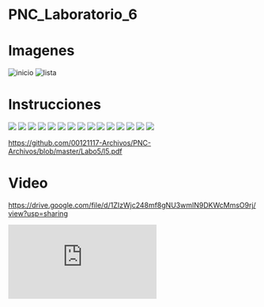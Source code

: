# PNC_Laboratorio_6

# Imagenes 
  ![inicio](https://github.com/00121117-Archivos/PNC-Archivos/blob/master/Labo6/inicio.png)
  ![lista](https://github.com/00121117-Archivos/PNC-Archivos/blob/master/Labo6/lista.png)

# Instrucciones

![](https://github.com/00121117-Archivos/PNC-Archivos/blob/master/Labo6/5-01.jpg)
![](https://github.com/00121117-Archivos/PNC-Archivos/blob/master/Labo6/5-02.jpg)
![](https://github.com/00121117-Archivos/PNC-Archivos/blob/master/Labo6/5-03.jpg)
![](https://github.com/00121117-Archivos/PNC-Archivos/blob/master/Labo6/5-04.jpg)
![](https://github.com/00121117-Archivos/PNC-Archivos/blob/master/Labo6/5-05.jpg)
![](https://github.com/00121117-Archivos/PNC-Archivos/blob/master/Labo6/5-06.jpg)
![](https://github.com/00121117-Archivos/PNC-Archivos/blob/master/Labo6/5-07.jpg)
![](https://github.com/00121117-Archivos/PNC-Archivos/blob/master/Labo6/5-08.jpg)
![](https://github.com/00121117-Archivos/PNC-Archivos/blob/master/Labo6/5-09.jpg)
![](https://github.com/00121117-Archivos/PNC-Archivos/blob/master/Labo6/5-10.jpg)
![](https://github.com/00121117-Archivos/PNC-Archivos/blob/master/Labo6/5-11.jpg)
![](https://github.com/00121117-Archivos/PNC-Archivos/blob/master/Labo6/5-12.jpg)
![](https://github.com/00121117-Archivos/PNC-Archivos/blob/master/Labo6/5-13.jpg)
![](https://github.com/00121117-Archivos/PNC-Archivos/blob/master/Labo6/5-14.jpg)
![](https://github.com/00121117-Archivos/PNC-Archivos/blob/master/Labo6/5-15.jpg)


https://github.com/00121117-Archivos/PNC-Archivos/blob/master/Labo5/l5.pdf





# Video
https://drive.google.com/file/d/1ZIzWjc248mf8gNU3wmIN9DKWcMmsO9rj/view?usp=sharing


  ![pdf](https://github.com/00121117-Archivos/PNC-Archivos/blob/master/Labo5/l5.pdf)
